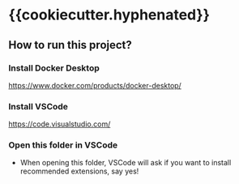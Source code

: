 # {{cookiecutter.hyphenated}}

## How to run this project?

### Install Docker Desktop

https://www.docker.com/products/docker-desktop/

### Install VSCode

https://code.visualstudio.com/

### Open this folder in VSCode

- When opening this folder, VSCode will ask if you want to install recommended extensions, say yes!